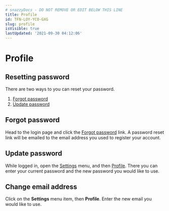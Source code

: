 ```yaml
---
# snazzyDocs - DO NOT REMOVE OR EDIT BELOW THIS LINE
title: Profile
id: TFN-LOY-YCO-GXG
slug: profile
isVisible: true
lastUpdated: '2021-09-30 04:12:06'
---
```

# Profile

## Resetting password

There are two ways to you can reset your password.

1. [Forgot password](#forgot-password)
2. [Update password](#update-password)

## Forgot password

Head to the login page and click the [Forgot password](https://change-link.url) link. A password reset link will be emailed to the email address you used to register your account.

## Update password

While logged in, open the [Settings](https://change-link.url) menu, and then [Profile](https://change-link.url). There you can enter your current password and the new password you would like to use.

## Change email address

Click on the **Settings** menu item, then **Profile**. Enter the new email you would like to use.